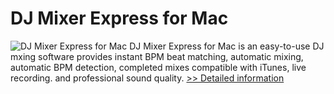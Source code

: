 # DJ Mixer Express for Mac
![DJ Mixer Express for Mac](https://mycommerce.akamaized.net/api/pimages/P300908892/BIG/300908892.PNG)
DJ Mixer Express for Mac is an easy-to-use DJ mxing software provides instant BPM beat matching, automatic mixing, automatic BPM detection, completed mixes compatible with iTunes, live recording. and professional sound quality.
[>> Detailed information](https://secure.shareit.com/shareit/product.html?productid=300908892&affiliateid=200057808)
